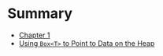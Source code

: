 # Summary

- [Chapter 1](./chapter_1.md)
- [Using `Box<T>` to Point to Data on the Heap](ch15-01-box.md)